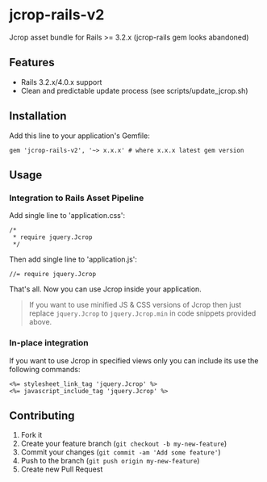 # jcrop-rails-v2

Jcrop asset bundle for Rails >= 3.2.x (jcrop-rails gem looks abandoned)

## Features

* Rails 3.2.x/4.0.x support
* Clean and predictable update process (see scripts/update_jcrop.sh)

## Installation

Add this line to your application's Gemfile:

    gem 'jcrop-rails-v2', '~> x.x.x' # where x.x.x latest gem version

## Usage

### Integration to Rails Asset Pipeline

Add single line to 'application.css':

```
/*
 * require jquery.Jcrop
 */
```

Then add single line to 'application.js':

```
//= require jquery.Jcrop
```

That's all. Now you can use Jcrop inside your application.

> If you want to use minified JS & CSS versions of Jcrop then just replace `jquery.Jcrop` to `jquery.Jcrop.min` in code snippets provided above.

### In-place integration

If you want to use Jcrop in specified views only you can include its use the following commands:

```
<%= stylesheet_link_tag 'jquery.Jcrop' %>
<%= javascript_include_tag 'jquery.Jcrop' %>
```

## Contributing

1. Fork it
2. Create your feature branch (`git checkout -b my-new-feature`)
3. Commit your changes (`git commit -am 'Add some feature'`)
4. Push to the branch (`git push origin my-new-feature`)
5. Create new Pull Request
